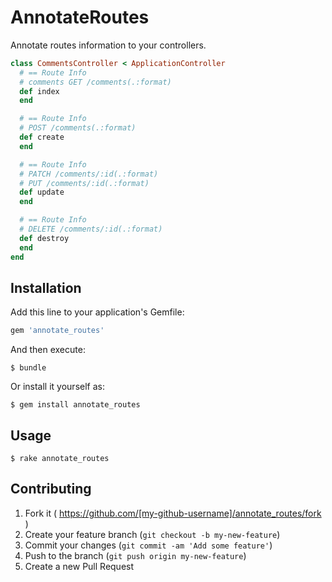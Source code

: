 # AnnotateRoutes

Annotate routes information to your controllers.

```ruby
class CommentsController < ApplicationController
  # == Route Info
  # comments GET /comments(.:format)
  def index
  end

  # == Route Info
  # POST /comments(.:format)
  def create
  end

  # == Route Info
  # PATCH /comments/:id(.:format)
  # PUT /comments/:id(.:format)
  def update
  end

  # == Route Info
  # DELETE /comments/:id(.:format)
  def destroy
  end
end
```

## Installation

Add this line to your application's Gemfile:

```ruby
gem 'annotate_routes'
```

And then execute:

    $ bundle

Or install it yourself as:

    $ gem install annotate_routes

## Usage

    $ rake annotate_routes

## Contributing

1. Fork it ( https://github.com/[my-github-username]/annotate_routes/fork )
2. Create your feature branch (`git checkout -b my-new-feature`)
3. Commit your changes (`git commit -am 'Add some feature'`)
4. Push to the branch (`git push origin my-new-feature`)
5. Create a new Pull Request
